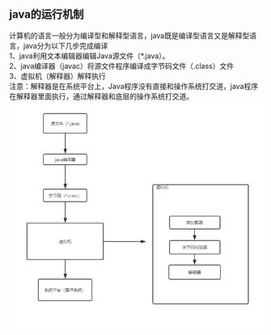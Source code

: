 ## java的运行机制    
计算机的语言一般分为编译型和解释型语言，java既是编译型语言又是解释型语言，java分为以下几步完成编译  
1、java利用文本编辑器编辑Java源文件（*.java）。  
2、java编译器（javac）将源文件程序编译成字节码文件（.class）文件  
3、虚拟机（解释器）解释执行  
注意：解释器是在系统平台上，Java程序没有直接和操作系统打交道，java程序在解释器里面执行，通过解释器和底层的操作系统打交道。
![](https://github.com/zhoumengyuan/JavaBasic/blob/master/src/img/java%E8%BF%90%E8%A1%8C%E6%9C%BA%E5%88%B6pic.png)


